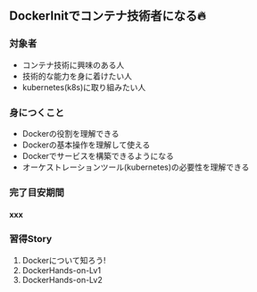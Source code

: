 ## DockerInitでコンテナ技術者になる🔥
### 対象者
- コンテナ技術に興味のある人
- 技術的な能力を身に着けたい人
- kubernetes(k8s)に取り組みたい人
### 身につくこと
- Dockerの役割を理解できる
- Dockerの基本操作を理解して使える
- Dockerでサービスを構築できるようになる
- オーケストレーションツール(kubernetes)の必要性を理解できる
### 完了目安期間
#### xxx 
### 習得Story
1. Dockerについて知ろう!
1. DockerHands-on-Lv1
1. DockerHands-on-Lv2
